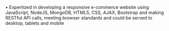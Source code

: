 • Expertized in developing a responsive e-commerce website using JavaScript, NodeJS, MongoDB, HTML5, CSS, AJAX, Bootstrap and making RESTful API calls, meeting browser standards and could be served to desktop, tablets and mobile 